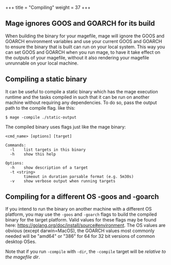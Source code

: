 +++
title = "Compiling"
weight = 37
+++

## Mage ignores GOOS and GOARCH for its build

When building the binary for your magefile, mage will ignore the GOOS and GOARCH environment variables and use your current GOOS and GOARCH to ensure the binary that is built can run on your local system.  This way you can set GOOS and GOARCH when you run mage, to have it take effect on the outputs of your magefile, without it also rendering your magefile unrunnable on your local machine.

## Compiling a static binary

It can be useful to compile a static binary which has the mage execution runtime
and the tasks compiled in such that it can be run on another machine without
requiring any dependencies. To do so, pass the output path to the compile flag.
like this:

```plain
$ mage -compile ./static-output
```

The compiled binary uses flags just like the mage binary:

```plain
<cmd_name> [options] [target]

Commands:
  -l    list targets in this binary
  -h    show this help

Options:
  -h    show description of a target
  -t <string>
        timeout in duration parsable format (e.g. 5m30s)
  -v    show verbose output when running targets
```

## Compiling for a different OS -goos and -goarch

If you intend to run the binary on another machine with a different OS platform, you may use the `-goos` and `-goarch` flags to build the compiled binary for the target platform.  Valid values for these flags may be found here: https://golang.org/doc/install/source#environment.  The OS values are obvious (except darwin=MacOS), the GOARCH values most commonly needed will be "amd64" or "386" for 64 for 32 bit versions of common desktop OSes.

Note that if you run `-compile` with `-dir`, the `-compile` target will be *relative to the magefile dir*.
